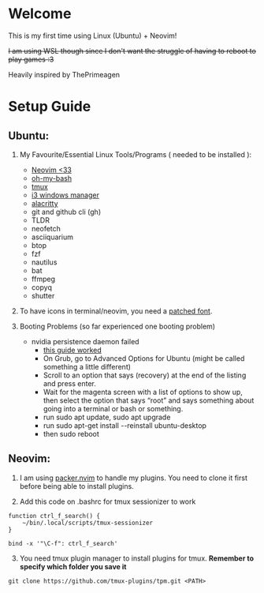# Welcome

This is my first time using Linux (Ubuntu) + Neovim!  

~~I am using WSL though since I don't want the struggle of having to reboot to play games :3~~

Heavily inspired by ThePrimeagen

# Setup Guide

## Ubuntu:

1. My Favourite/Essential Linux Tools/Programs ( needed to be installed ):

    - [Neovim <33](https://github.com/neovim/neovim/blob/master/INSTALL.md)
    - [oh-my-bash](https://github.com/ohmybash/oh-my-bash)
    - [tmux](https://github.com/tmux/tmux/wiki/Installing)
    - [i3 windows manager](https://i3wm.org/)
    - [alacritty](https://github.com/alacritty/alacritty?tab=readme-ov-file)
    - git and github cli (gh)
    - TLDR
    - neofetch
    - asciiquarium
    - btop
    - fzf
    - nautilus
    - bat
    - ffmpeg
    - copyq
    - shutter

2. To have icons in terminal/neovim, you need a [patched font](https://www.nerdfonts.com/font-downloads).

3. Booting Problems (so far experienced one booting problem) 
    - nvidia persistence daemon failed
        - [this guide worked](https://community.frame.work/t/solved-ubuntu-wont-boot-hangs-when-displaying-logs/29148)
        - On Grub, go to Advanced Options for Ubuntu (might be called something a little different)
        - Scroll to an option that says (recovery) at the end of the listing and press enter.
        - Wait for the magenta screen with a list of options to show up, then select the option that says “root” and says something about going into a terminal or bash or something.
        - run sudo apt update, sudo apt upgrade
        - run sudo apt-get install --reinstall ubuntu-desktop
        - then sudo reboot

## Neovim:

1. I am using [packer.nvim](https://github.com/wbthomason/packer.nvim) to handle my plugins. You need to clone it first before being able to install plugins.

2. Add this code on .bashrc for tmux sessionizer to work
```bashrc
function ctrl_f_search() {
    ~/bin/.local/scripts/tmux-sessionizer
}

bind -x '"\C-f": ctrl_f_search'
```

3. You need tmux plugin manager to install plugins for tmux. **Remember to specify which folder you save it**
```
git clone https://github.com/tmux-plugins/tpm.git <PATH>  
```
